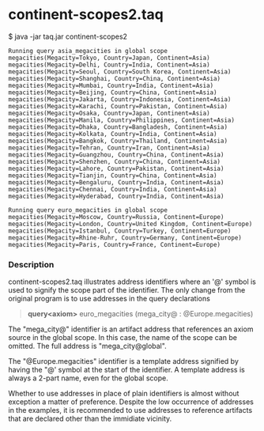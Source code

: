 # continent-scopes2.taq

$ java -jar taq.jar continent-scopes2

    Running query asia_megacities in global scope 
    megacities(Megacity=Tokyo, Country=Japan, Continent=Asia)
    megacities(Megacity=Delhi, Country=India, Continent=Asia)
    megacities(Megacity=Seoul, Country=South Korea, Continent=Asia)
    megacities(Megacity=Shanghai, Country=China, Continent=Asia)
    megacities(Megacity=Mumbai, Country=India, Continent=Asia)
    megacities(Megacity=Beijing, Country=China, Continent=Asia)
    megacities(Megacity=Jakarta, Country=Indonesia, Continent=Asia)
    megacities(Megacity=Karachi, Country=Pakistan, Continent=Asia)
    megacities(Megacity=Osaka, Country=Japan, Continent=Asia)
    megacities(Megacity=Manila, Country=Philippines, Continent=Asia)
    megacities(Megacity=Dhaka, Country=Bangladesh, Continent=Asia)
    megacities(Megacity=Kolkata, Country=India, Continent=Asia)
    megacities(Megacity=Bangkok, Country=Thailand, Continent=Asia)
    megacities(Megacity=Tehran, Country=Iran, Continent=Asia)
    megacities(Megacity=Guangzhou, Country=China, Continent=Asia)
    megacities(Megacity=Shenzhen, Country=China, Continent=Asia)
    megacities(Megacity=Lahore, Country=Pakistan, Continent=Asia)
    megacities(Megacity=Tianjin, Country=China, Continent=Asia)
    megacities(Megacity=Bengaluru, Country=India, Continent=Asia)
    megacities(Megacity=Chennai, Country=India, Continent=Asia)
    megacities(Megacity=Hyderabad, Country=India, Continent=Asia)

    Running query euro_megacities in global scope 
    megacities(Megacity=Moscow, Country=Russia, Continent=Europe)
    megacities(Megacity=London, Country=United Kingdom, Continent=Europe)
    megacities(Megacity=Istanbul, Country=Turkey, Continent=Europe)
    megacities(Megacity=Rhine-Ruhr, Country=Germany, Continent=Europe)
    megacities(Megacity=Paris, Country=France, Continent=Europe)

### Description

continent-scopes2.taq illustrates address identifiers where an '@' symbol is used to 
signify the scope part of the identifier. The only change from the original program 
is to use addresses in the query declarations

> **query\<axiom\>** euro_megacities (mega_city\@ \: \@Europe.megacities) 

The "mega_city@" identifier is an artifact address that references an axiom source 
in the global scope. In this case, the name of the scope can be omitted. The full address 
is "mega_city@global".

The "@Europe.megacities" identifier is a template address signified by having the "@' 
symbol at the start of the identifier. A template address is always a 2-part name, 
even for the global scope.

Whether to use addresses in place of plain identifiers is almost without exception 
a matter of preference. Despite the low occurrence of addresses in the examples, it 
is recommended to use addresses to reference artifacts that are declared other than
the immidiate vicinity.



